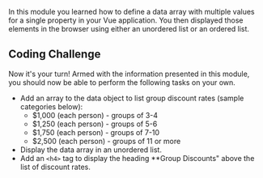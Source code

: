 In this module you learned how to define a data array with multiple values for a single property in your Vue application. You then displayed those elements in the browser using either an unordered list or an ordered list.

## Coding Challenge

Now it's your turn! Armed with the information presented in this module, you should now be able to perform the following tasks on your own.

- Add an array to the data object to list group discount rates (sample categories below):
  - $1,000 (each person) - groups of 3-4
  - $1,250 (each person) - groups of 5-6
  - $1,750 (each person) - groups of 7-10
  - $2,500 (each person) - groups of 11 or more
- Display the data array in an unordered list.
- Add an `<h4>` tag to display the heading **Group Discounts" above the list of discount rates.